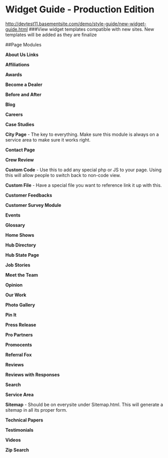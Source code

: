 # Widget Guide - Production Edition
http://devtest11.basementsite.com/demo/style-guide/new-widget-guide.html
###View widget templates compatible with new sites. New templates will be added as they are finalize


##Page Modules 


**About Us Links**

**Affiliations** 

**Awards** 

**Become a Dealer** 

**Before and After** 

**Blog** 

**Careers** 

**Case Studies** 

**City Page** - The key to everything. Make sure this module is always on a service area to make sure it works right. 

**Contact Page** 

**Crew Review** 

**Custom Code** - Use this to add any special php or JS to your page. Using this will allow people to switch back to non-code view. 

**Custom File** - Have a special file you want to reference link it up with this. 

**Customer Feedbacks** 

**Customer Survey Module** 

**Events** 

**Glossary** 

**Home Shows**

**Hub Directory** 

**Hub State Page** 

**Job Stories** 

**Meet the Team** 

**Opinion** 

**Our Work** 

**Photo Gallery** 

**Pin It** 

**Press Release** 

**Pro Partners** 

**Promocents** 

**Referral Fox** 

**Reviews** 

**Reviews with Responses** 

**Search** 

**Service Area** 

**Sitemap** - Should be on everysite under Sitemap.html. This will generate a sitemap in all its proper form. 

**Technical Papers** 

**Testimonials** 

**Videos** 

**Zip Search** 
 
